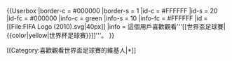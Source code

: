 {{Userbox
  |border-c = #000000
  |border-s = 1
  |id-c     = #FFFFFF
  |id-s     = 20
  |id-fc    = #000000
  |info-c   = green
  |info-s   = 10
  |info-fc  = #FFFFFF
  |id       = [[File:FIFA Logo (2010).svg|40px]]
  |info     = 這個用戶喜歡觀看'''[[世界盃足球賽|{{color|yellow|世界杯足球赛}}]]'''。
}}

[[Category:喜歡觀看世界盃足球賽的維基人|*]]